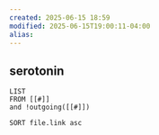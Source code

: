 ```yaml
---
created: 2025-06-15 18:59
modified: 2025-06-15T19:00:11-04:00
alias: 
---
```

## serotonin

```dataview
LIST
FROM [[#]]
and !outgoing([[#]])

SORT file.link asc
```



